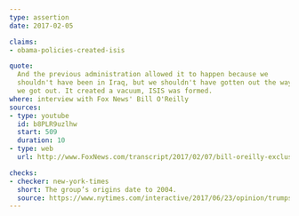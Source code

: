 ```yaml
---
type: assertion
date: 2017-02-05

claims:
- obama-policies-created-isis

quote:
  And the previous administration allowed it to happen because we
  shouldn't have been in Iraq, but we shouldn't have gotten out the way
  we got out. It created a vacuum, ISIS was formed.
where: interview with Fox News' Bill O'Reilly
sources:
- type: youtube
  id: b8PLR9uzlhw
  start: 509
  duration: 10
- type: web
  url: http://www.FoxNews.com/transcript/2017/02/07/bill-oreilly-exclusive-interview-with-president-trump.html

checks:
- checker: new-york-times
  short: The group’s origins date to 2004.
  source: https://www.nytimes.com/interactive/2017/06/23/opinion/trumps-lies.html
---
```

